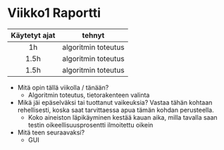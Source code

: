 # Viikko1 Raportti
| Käytetyt ajat | tehnyt |
| :----------:    | :-----------:   |
| 1h | algoritmin toteutus |
| 1.5h | algoritmin toteutus |
| 1.5h | algoritmin toteutus |


* Mitä opin tällä viikolla / tänään?
    * Algoritmin toteutus, tietorakenteen valinta
* Mikä jäi epäselväksi tai tuottanut vaikeuksia? Vastaa tähän kohtaan rehellisesti, koska saat tarvittaessa apua tämän kohdan perusteella.
    *  Koko aineiston läpikäyminen kestää kauan aika, milla tavalla saan testin oikeellisuusprosentti ilmoitettu oikein
* Mitä teen seuraavaksi?
    * GUI